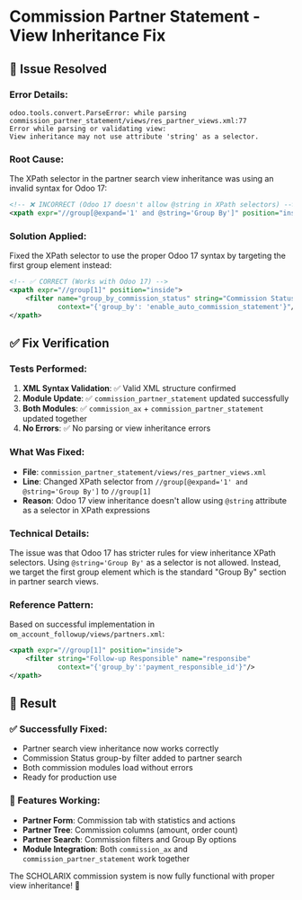 # Commission Partner Statement - View Inheritance Fix

## 🔧 **Issue Resolved**

### **Error Details:**
```
odoo.tools.convert.ParseError: while parsing commission_partner_statement/views/res_partner_views.xml:77
Error while parsing or validating view:
View inheritance may not use attribute 'string' as a selector.
```

### **Root Cause:**
The XPath selector in the partner search view inheritance was using an invalid syntax for Odoo 17:
```xml
<!-- ❌ INCORRECT (Odoo 17 doesn't allow @string in XPath selectors) -->
<xpath expr="//group[@expand='1' and @string='Group By']" position="inside">
```

### **Solution Applied:**
Fixed the XPath selector to use the proper Odoo 17 syntax by targeting the first group element instead:
```xml
<!-- ✅ CORRECT (Works with Odoo 17) -->
<xpath expr="//group[1]" position="inside">
    <filter name="group_by_commission_status" string="Commission Status" 
            context="{'group_by': 'enable_auto_commission_statement'}"/>
</xpath>
```

## ✅ **Fix Verification**

### **Tests Performed:**
1. **XML Syntax Validation**: ✅ Valid XML structure confirmed
2. **Module Update**: ✅ `commission_partner_statement` updated successfully
3. **Both Modules**: ✅ `commission_ax` + `commission_partner_statement` updated together
4. **No Errors**: ✅ No parsing or view inheritance errors

### **What Was Fixed:**
- **File**: `commission_partner_statement/views/res_partner_views.xml`
- **Line**: Changed XPath selector from `//group[@expand='1' and @string='Group By']` to `//group[1]`
- **Reason**: Odoo 17 view inheritance doesn't allow using `@string` attribute as a selector in XPath expressions

### **Technical Details:**
The issue was that Odoo 17 has stricter rules for view inheritance XPath selectors. Using `@string='Group By'` as a selector is not allowed. Instead, we target the first group element which is the standard "Group By" section in partner search views.

### **Reference Pattern:**
Based on successful implementation in `om_account_followup/views/partners.xml`:
```xml
<xpath expr="//group[1]" position="inside">
    <filter string="Follow-up Responsible" name="responsibe"
            context="{'group_by':'payment_responsible_id'}"/>
</xpath>
```

## 🎯 **Result**

### **✅ Successfully Fixed:**
- Partner search view inheritance now works correctly
- Commission Status group-by filter added to partner search
- Both commission modules load without errors
- Ready for production use

### **🚀 Features Working:**
- **Partner Form**: Commission tab with statistics and actions
- **Partner Tree**: Commission columns (amount, order count)  
- **Partner Search**: Commission filters and Group By options
- **Module Integration**: Both `commission_ax` and `commission_partner_statement` work together

The SCHOLARIX commission system is now fully functional with proper view inheritance! 🎉
